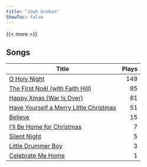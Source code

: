 ```yaml
---
title: "Josh Groban"
ShowToc: false
---
```


{{< more >}}

## Songs
Title | Plays 
----- | -----: 
[O Holy Night](/songs/o-holy-night) | 149
[The First Noël (with Faith Hill)](/songs/the-first-noel-with-faith-hill) | 85
[Happy Xmas (War Is Over)](/songs/happy-xmas-war-is-over) | 81
[Have Yourself a Merry Little Christmas](/songs/have-yourself-a-merry-little-christmas) | 51
[Believe](/songs/believe) | 15
[I'll Be Home for Christmas](/songs/ill-be-home-for-christmas) | 7
[Silent Night](/songs/silent-night) | 5
[Little Drummer Boy](/songs/little-drummer-boy) | 3
[Celebrate Me Home](/songs/celebrate-me-home) | 1

